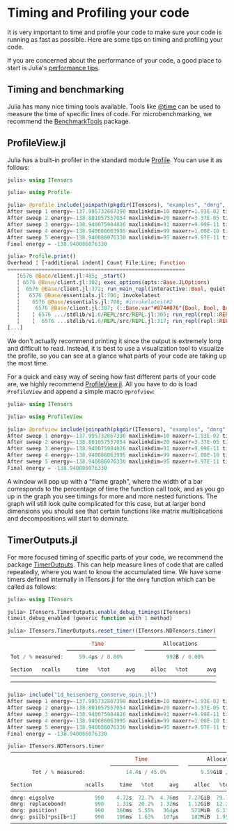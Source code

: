
# Timing and Profiling your code

It is very important to time and profile your code to make sure your code is running as fast as possible. Here are some tips on timing and profiling your code.

If you are concerned about the performance of your code, a good place to start is Julia's [performance tips](https://docs.julialang.org/en/v1/manual/performance-tips/).

## Timing and benchmarking

Julia has many nice timing tools available. Tools like [@time](https://docs.julialang.org/en/v1/base/base/#Base.@time) can be used to measure the time of specific lines of code. For microbenchmarking, we recommend the [BenchmarkTools](https://github.com/JuliaCI/BenchmarkTools.jl) package.

## ProfileView.jl

Julia has a built-in profiler in the standard module [Profile](https://docs.julialang.org/en/v1/manual/profile/). You can use it as follows:
```julia
julis> using ITensors

julia> using Profile

julia> @profile include(joinpath(pkgdir(ITensors), "examples", "dmrg", "1d_heisenberg_conserve_spin.jl"))
After sweep 1 energy=-137.995732867390 maxlinkdim=10 maxerr=1.93E-02 time=0.862
After sweep 2 energy=-138.801057557054 maxlinkdim=20 maxerr=3.37E-05 time=1.126
After sweep 3 energy=-138.940075984826 maxlinkdim=91 maxerr=9.99E-11 time=1.880
After sweep 4 energy=-138.940086063995 maxlinkdim=99 maxerr=1.00E-10 time=3.033
After sweep 5 energy=-138.940086076330 maxlinkdim=95 maxerr=9.97E-11 time=2.824
Final energy = -138.940086076330

julia> Profile.print()
Overhead ╎ [+additional indent] Count File:Line; Function
=========================================================
   ╎6576 @Base/client.jl:485; _start()
   ╎ 6576 @Base/client.jl:302; exec_options(opts::Base.JLOptions)
   ╎  6576 @Base/client.jl:372; run_main_repl(interactive::Bool, quiet::Bool, b...
   ╎   6576 @Base/essentials.jl:706; invokelatest
   ╎    6576 @Base/essentials.jl:708; #invokelatest#2
   ╎     6576 @Base/client.jl:387; (::Base.var"#874#876"{Bool, Bool, Bool})(REPL...
   ╎    ╎ 6576 .../stdlib/v1.6/REPL/src/REPL.jl:305; run_repl(repl::REPL.AbstractREPL, consumer::Any)
   ╎    ╎  6576 ...stdlib/v1.6/REPL/src/REPL.jl:317; run_repl(repl::REPL.AbstractREPL, consumer::...
[...]
```
We don't actually recommend printing it since the output is extremely long and difficult to read. Instead, it is best to use a visualization tool to visualize the profile, so you can see at a glance what parts of your code are taking up the most time.

For a quick and easy way of seeing how fast different parts of your code are, we highly recommend [ProfileView.jl](https://github.com/timholy/ProfileView.jl). All you have to do is load `ProfileView` and append a simple macro `@profview`:
```julia
julia> using ITensors

julia> using ProfileView

julia> @profview include(joinpath(pkgdir(ITensors), "examples", "dmrg", "1d_heisenberg_conserve_spin.jl"));
After sweep 1 energy=-137.995732867390 maxlinkdim=10 maxerr=1.93E-02 time=0.977
After sweep 2 energy=-138.801057557054 maxlinkdim=20 maxerr=3.37E-05 time=1.252
After sweep 3 energy=-138.940075984826 maxlinkdim=91 maxerr=9.99E-11 time=2.263
After sweep 4 energy=-138.940086063995 maxlinkdim=99 maxerr=1.00E-10 time=2.938
After sweep 5 energy=-138.940086076330 maxlinkdim=95 maxerr=9.97E-11 time=2.988
Final energy = -138.940086076330
``` 
A window will pop up with a "flame graph", where the width of a bar corresponds to the percentage of time the function call took, and as you go up in the graph you see timings for more and more nested functions. The graph will still look quite complicated for this case, but at larger bond dimensions you should see that certain functions like matrix multiplications and decompositions will start to dominate.

## TimerOutputs.jl

For more focused timing of specific parts of your code, we recommend the package [TimerOutputs](https://github.com/KristofferC/TimerOutputs.jl). This can help measure lines of code that are called repeatedly, where you want to know the accumulated time. We have some timers defined internally in ITensors.jl for the `dmrg` function which can be called as follows:
```julia
julia> using ITensors

julia> ITensors.TimerOutputs.enable_debug_timings(ITensors)
timeit_debug_enabled (generic function with 1 method)

julia> ITensors.TimerOutputs.reset_timer!(ITensors.NDTensors.timer)
 ──────────────────────────────────────────────────────────────────
                           Time                   Allocations      
                   ──────────────────────   ───────────────────────
 Tot / % measured:     59.4μs / 0.00%              992B / 0.00%    

 Section   ncalls     time   %tot     avg     alloc   %tot      avg
 ──────────────────────────────────────────────────────────────────
 ──────────────────────────────────────────────────────────────────

julia> include("1d_heisenberg_conserve_spin.jl")
After sweep 1 energy=-137.995732867390 maxlinkdim=10 maxerr=1.93E-02 time=0.597
After sweep 2 energy=-138.801057557054 maxlinkdim=20 maxerr=3.37E-05 time=0.798
After sweep 3 energy=-138.940075984826 maxlinkdim=91 maxerr=9.99E-11 time=1.285
After sweep 4 energy=-138.940086063995 maxlinkdim=99 maxerr=1.00E-10 time=1.878
After sweep 5 energy=-138.940086076330 maxlinkdim=95 maxerr=9.97E-11 time=1.936
Final energy = -138.940086076330

julia> ITensors.NDTensors.timer
 ────────────────────────────────────────────────────────────────────────────────
                                         Time                   Allocations      
                                 ──────────────────────   ───────────────────────
        Tot / % measured:             14.4s / 45.0%           9.59GiB / 95.1%    

 Section                 ncalls     time   %tot     avg     alloc   %tot      avg
 ────────────────────────────────────────────────────────────────────────────────
 dmrg: eigsolve             990    4.72s  72.7%  4.76ms   7.27GiB  79.7%  7.52MiB
 dmrg: replacebond!         990    1.31s  20.2%  1.32ms   1.12GiB  12.2%  1.15MiB
 dmrg: position!            990    360ms  5.55%   364μs    571MiB  6.11%   590KiB
 dmrg: psi[b]*psi[b+1]      990    106ms  1.63%   107μs    182MiB  1.95%   188KiB
 ────────────────────────────────────────────────────────────────────────────────
```
